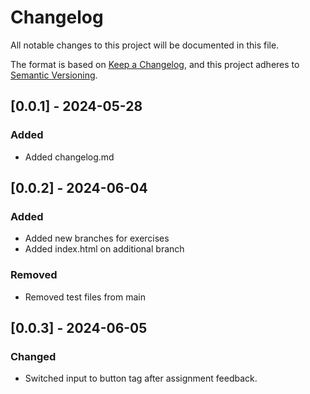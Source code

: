 # Changelog

All notable changes to this project will be documented in this file.

The format is based on [Keep a Changelog](https://keepachangelog.com/en/1.1.0/),
and this project adheres to [Semantic Versioning](https://semver.org/spec/v2.0.0.html).

## [0.0.1] - 2024-05-28
### Added
- Added changelog.md

## [0.0.2] - 2024-06-04
### Added
- Added new branches for exercises
- Added index.html on additional branch

### Removed
- Removed test files from main

## [0.0.3] - 2024-06-05
### Changed
- Switched input to button tag after assignment feedback.